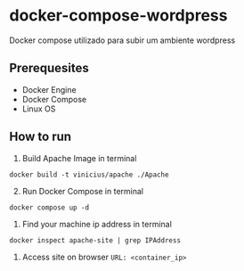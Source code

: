 # docker-compose-wordpress
Docker compose utilizado para subir um ambiente wordpress

## Prerequesites
- Docker Engine
- Docker Compose
- Linux OS

## How to run

1. Build Apache Image in terminal

``docker build -t vinicius/apache ./Apache``

2. Run Docker Compose in terminal

``docker compose up -d``

1. Find your machine ip address in terminal

``docker inspect apache-site | grep IPAddress``

1. Access site on browser
``URL: <container_ip>``





